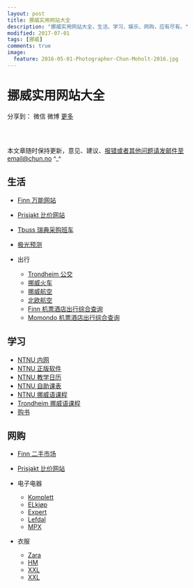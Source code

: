 ```yaml
---
layout: post
title: 挪威实用网站大全
description: "挪威实用网站大全，生活、学习、娱乐、网购，应有尽有。"
modified: 2017-07-01
tags: [挪威]
comments: true
image:
  feature: 2016-05-01-Photographer-Chun-Moholt-2016.jpg
---
```


# 挪威实用网站大全

<div id="ckepop">
<span class="jiathis_txt">分享到：</span>
<a class="jiathis_button_weixin">微信</a>
<a class="jiathis_button_tsina">微博</a>
<a href="http://www.jiathis.com/share?uid=2074997"  class="jiathis jiathis_txt jiathis_separator jtico jtico_jiathis" target="_blank">更多</a></div>
<script type="text/javascript" src="http://v3.jiathis.com/code/jia.js?uid=2074997" charset="utf-8"></script>


### &nbsp;

本文章随时保持更新，意见、建议、报错或者其他问题请发邮件至email@chun.no  ^_^

## 生活

+ <a href="http://finn.no" target="_blank">Finn 万能网站</a>
+ <a href="http://prisjakt.no" target="_blank">Prisjakt 比价网站</a>
+ <a href="https://tbuss.no/gratis-handletur-til-sverige/" target="_blank">Tbuss 瑞典采购班车</a>
+ <a href="http://www.storm.no/nordlys/" target="_blank">极光预测</a>

+ 出行
    - <a href="http://atb.no" target="_blank">Trondheim 公交</a>
    - <a href="http://nsb.no" target="_blank">挪威火车</a>
    - <a href="http://norwegian.no" target="_blank">挪威航空</a>
    - <a href="http://sas.no" target="_blank">北欧航空</a>
    - <a href="https://www.finn.no/reise/" target="_blank">Finn 机票酒店出行综合查询</a>
    - <a href="http://momondo.no" target="_blank">Momondo 机票酒店出行综合查询</a>

## 学习

+ <a href="http://innsida.ntnu.no" target="_blank">NTNU 内网</a>
+ <a href="https://software.ntnu.no" target="_blank">NTNU 正版软件</a>
+ <a href="http://www.ntnu.edu/studies/academiccalendar" target="_blank">NTNU 教学日历</a>
+ <a href="https://ntnu.1024.no" target="_blank">NTNU 自助课表</a>
+ <a href="https://www.ntnu.no/norskkurs" target="_blank">NTNU 挪威语课程</a>
+ <a href="https://www.trondheim.kommune.no/content/1117725482/Norskkurs" target="_blank">Trondheim 挪威语课程</a>
+ <a href="https://www.adlibris.com/no/" target="_blank">购书</a>

## 网购

+ <a href="https://www.finn.no/bap/browse.html" target="_blank">Finn 二手市场</a>
+ <a href="http://prisjakt.no" target="_blank">Prisjakt 比价网站</a>

+ 电子电器
    - <a href="http://komplett.no" target="_blank">Komplett</a>
    - <a href="http://elkjop.no" target="_blank">ELkjøp</a>
    - <a href="http://expert.no" target="_blank">Expert</a>
    - <a href="http://lefdal.no" target="_blank">Lefdal</a>
    - <a href="http://mpx.no" target="_blank">MPX</a>

+ 衣服
    - <a href="https://www.zara.com/no/en/" target="_blank">Zara</a>
    - <a href="http://www.hm.com/no/" target="_blank">HM</a>
    - <a href="https://xxl.no" target="_blank">XXL</a>
    - <a href="https://fjellsport.no" target="_blank">XXL</a>
